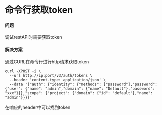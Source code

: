 # 命令行获取token

#### 问题

调试restAPI时需要获取token

#### 解决方案

通过CURL在命令行进行http请求获取token

```text
curl -XPOST -i \
  --url http://ip:port/v3/auth/tokens \
  --header 'content-type: application/json' \
  --data '{"auth": {"identity": {"methods": ["password"],"password": {"user": {"name": "admin","domain": {"name": "Default"},"password": "xxx"}}},"scope": {"project": {"domain": {"id": "default"},"name": "admin"}}}}'
```

在响应的header中可以找到token

